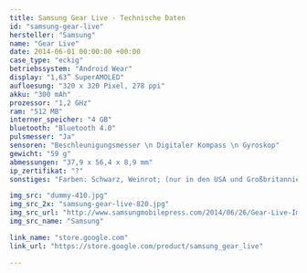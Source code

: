 ```yaml
---
title: Samsung Gear Live - Technische Daten
id: "samsung-gear-live"
hersteller: "Samsung"
name: "Gear Live"
date: 2014-06-01 00:00:00 +00:00
case_type: "eckig"
betriebssystem: "Android Wear"
display: "1,63” SuperAMOLED"
aufloesung: "320 x 320 Pixel, 278 ppi"
akku: "300 mAh"
prozessor: "1,2 GHz"
ram: "512 MB"
interner_speicher: "4 GB"
bluetooth: "Bluetooth 4.0"
pulsmesser: "Ja"
sensoren: "Beschleunigungsmesser \n Digitaler Kompass \n Gyroskop"
gewicht: "59 g"
abmessungen: "37,9 x 56,4 x 8,9 mm"
ip_zertifikat: "?"
sonstiges: "Farben: Schwarz, Weinrot; (nur in den USA und Großbritannien erhältlich)"

img_src: "dummy-410.jpg"
img_src_2x: "samsung-gear-live-820.jpg"
img_src_url: "http://www.samsungmobilepress.com/2014/06/26/Gear-Live-Image"
img_src_name: "Samsung"

link_name: "store.google.com"
link_url: "https://store.google.com/product/samsung_gear_live"

---
```

